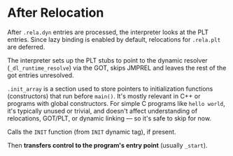 # After Relocation

After `.rela.dyn` entries are processed, the interpreter looks at the PLT entries. Since lazy binding is enabled by default, relocations for `.rela.plt` are deferred.

The interpreter sets up the PLT stubs to point to the dynamic resolver (`_dl_runtime_resolve`) via the GOT, skips JMPREL and leaves the rest of the got entries unresolved.

`.init_array` is a section used to store pointers to initialization functions (constructors) that run before `main()`. It's mostly relevant in C++ or programs with global constructors. For simple C programs like `hello world`, it's typically unused or trivial, and doesn't affect understanding of relocations, GOT/PLT, or dynamic linking — so it's safe to skip for now.

Calls the `INIT` function (from `INIT` dynamic tag), if present.

Then **transfers control to the program's entry point** (usually `_start`).
